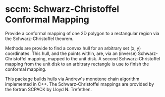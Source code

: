 # sccm: Schwarz-Christoffel Conformal Mapping

Provide a conformal mapping of one 2D polygon to a rectangular region via the
Schwarz-Christoffel theorem.

Methods are provide to find a convex hull for an arbitrary set (x, y)
coordinates.  This hull, and the points within, are, via an (inverse)
Schwarz-Christoffel mapping, mapped to the unit disk.  A second
Schwarz-Christoffel mapping from the unit disk to an arbitrary rectangle is use
to finish the conformal mapping.

This package builds hulls via Andrew's monotone chain algorithm implemented in
C++. The Schwarz-Christoffel mappings are provided by the fortran SCPACK by
Lloyd N. Trefethen.


